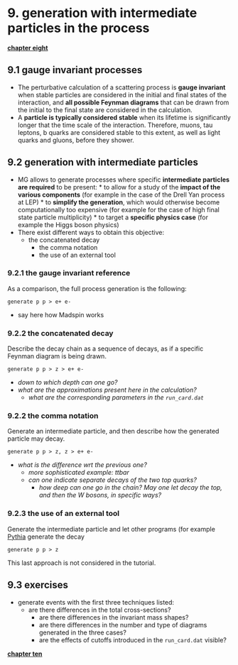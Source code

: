 # 9. generation with intermediate particles in the process

[**chapter eight**](08_plot.md)

## 9.1 gauge invariant processes

  * The perturbative calculation of a scattering process is **gauge invariant**
    when stable particles are considered in the initial and final states
    of the interaction,
		and **all possible Feynman diagrams** that can be drawn
		from the initial to the final state are considered in the calculation.
  * A **particle is typically considered stable** when its lifetime
    is significantly longer that the time scale of the interaction.
    Therefore, muons, tau leptons, b quarks are considered stable
    to this extent, as well as light quarks and gluons, before they shower.

## 9.2 generation with intermediate particles

  * MG allows to generate processes where specific **intermediate particles
	  are required** to be present:
		 * to allow for a study of the **impact of the various components**
		   (for example in the case of the Drell Yan process at LEP)
		 * to **simplify the generation**,
		   which would otherwise become computationally too expensive
			 (for example for the case of high final state particle multiplicity)
		 * to target a **specific physics case**
		   (for example the Higgs boson physics)
  * There exist different ways to obtain this objective:
	   * the concatenated decay
		 * the comma notation
		 * the use of an external tool

### 9.2.1 the gauge invariant reference

As a comparison,
the full process generation is the following:
```
generate p p > e+ e-
```
  * say here how Madspin works

### 9.2.2 the concatenated decay

Describe the decay chain as a sequence of decays,
as if a specific Feynman diagram is being drawn.
```
generate p p > z > e+ e-
```
  * *down to which depth can one go?*
  * *what are the approximations present here in the calculation?*
	* *what are the corresponding parameters in the ```run_card.dat```*

### 9.2.2 the comma notation

Generate an intermediate particle,
and then describe how the generated particle may decay.
```
generate p p > z, z > e+ e-
```
  * *what is the difference wrt the previous one?*
	* *more sophisticated example: ttbar*
    * *can one indicate separate decays of the two top quarks?*
		* *how deep can one go in the chain?
		  May one let decay the top, and then the W bosons,
			in specific ways?*

### 9.2.3 the use of an external tool

Generate the intermediate particle and let other programs
(for example [Pythia](http://home.thep.lu.se/Pythia/])
generate the decay
```
generate p p > z
```
This last approach is not considered in the tutorial.

## 9.3 exercises

  * generate events with the first three techniques listed:
	  * are there differences in the total cross-sections?
		* are there differences in the invariant mass shapes?
		* are there differences in the number and type of diagrams
		  generated in the three cases?
		* are the effects of cutoffs introduced in the ```run_card.dat``` visible?

[**chapter ten**](10_specify.md)

